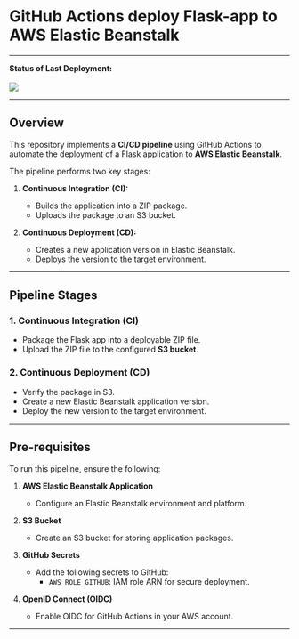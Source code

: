 # **GitHub Actions deploy Flask-app to AWS Elastic Beanstalk**

---

**Status of Last Deployment:**  
<br> <img src="https://github.com/USERNAME/REPOSITORY/actions/workflows/ci-cd-pipeline.yml/badge.svg?branch=main"><br>

---

## **Overview**

This repository implements a **CI/CD pipeline** using GitHub Actions to automate the deployment of a Flask application to **AWS Elastic Beanstalk**.

The pipeline performs two key stages:

1. **Continuous Integration (CI):**  
   - Builds the application into a ZIP package.  
   - Uploads the package to an S3 bucket.  

2. **Continuous Deployment (CD):**  
   - Creates a new application version in Elastic Beanstalk.  
   - Deploys the version to the target environment.  

---

## **Pipeline Stages**

### **1. Continuous Integration (CI)**  
- Package the Flask app into a deployable ZIP file.  
- Upload the ZIP file to the configured **S3 bucket**.

### **2. Continuous Deployment (CD)**  
- Verify the package in S3.  
- Create a new Elastic Beanstalk application version.  
- Deploy the new version to the target environment.

---

## **Pre-requisites**

To run this pipeline, ensure the following:

1. **AWS Elastic Beanstalk Application**  
   - Configure an Elastic Beanstalk environment and platform.  

2. **S3 Bucket**  
   - Create an S3 bucket for storing application packages.

3. **GitHub Secrets**  
   - Add the following secrets to GitHub:
     - `AWS_ROLE_GITHUB`: IAM role ARN for secure deployment.

4. **OpenID Connect (OIDC)**  
   - Enable OIDC for GitHub Actions in your AWS account.

---
